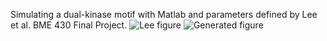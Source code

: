 Simulating a dual-kinase motif with Matlab and parameters defined by Lee et al. BME 430 Final Project.
![Lee figure](https://github.com/jaronkawam/BME430/figures/lee.jpg?raw=true)
![Generated figure](https://github.com/jaronkawam/BME430/figures/gen.jpg?raw=true)
